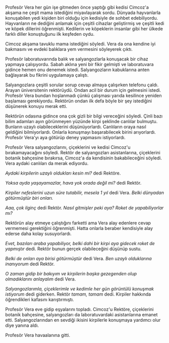 Profesör Vera her gün işe gitmeden önce yaptığı gibi kedisi Cimcoz'a akşama ne çeşit mama istediğini
miyavlayarak sordu. Dünyada hayvanlarla konuşabilen yedi kişiden biri olduğu için kedisiyle de
sohbet edebiliyordu. Hayvanların ne dediğini anlamak için çeşitli cihazlar geliştirmiş ve çeşitli
kedi ve köpek dillerini öğrenmişti. Kedilerin ve köpeklerin insanlar gibi her ülkede farklı diller
konuştuğunu ilk keşfeden oydu. 

Cimcoz akşama tavuklu mama istediğini söyledi. Vera da ona kendine iyi bakmasını ve evdeki balıklara
yem vermesini söyleyerek çıktı. 

Profesör laboratuvarında balık ve salyangozlarla konuşacak bir cihaz yapmaya çalışıyordu. Sabah
aklına yeni bir fikir gelmişti ve laboratuvara gidince hemen onu denemek istedi.
Salyangozların kabuklarına anten bağlayarak bu fikrini uygulamaya çalıştı. 

Salyangozlara çeşitli sorular sorup cevap almaya çalışırken telefonu çaldı. Arayan üniversitenin
rektörüydü. Ondan acil bir durum için gelmesini istedi. Profesör Vera bundan hoşlanmadı çünkü
çalışması yarıda kesilince yeniden başlaması gerekiyordu. Rektörün ondan ilk defa böyle bir şey
istediğini düşünerek konuyu merak etti. 

Rektörün odasına gidince ona çok gizli bir bilgi vereceğini söyledi. Çinli bazı bilim adamları ayın
görünmeyen yüzünde kirpi şeklinde canlılar bulmuştu. Bunların uzaylı olabileceklerini
düşünüyorlardı. Canlıların oraya nasıl geldiğini bilmiyorlardı. Onlarla konuşmayı başarabilecek
birini arıyorlardı. Profesör Vera'yı aya götürüp deney yapmasını istiyorlardı. 

Profesör Vera salyangozlarını, çiçeklerini ve kedisi Cimcoz'u bırakamayacağını söyledi. Rektör de
salyangozları asistanlarına, çiçeklerini botanik bahçesine bırakırsa, Cimcoz'a da kendisinin
bakabileceğini söyledi. Vera aydaki canlıları da merak ediyordu. 

*Aydaki kirpilerin uzaylı oldukları kesin mi?* dedi Rektöre. 

*Yoksa ayda yaşayamazlar, hava yok orada değil mi?* dedi Rektör. 

*Kirpiler nefeslerini uzun süre tutabilir, mesela 1 yıl* dedi Vera. *Belki dünyadan götürmüştür biri onları.*

*Aaa, çok ilginç* dedi Rektör. *Nasıl gitmişler peki aya? Roket de yapabiliyorlar mı?* 

Rektörün alay etmeye çalıştığını farketti ama Vera alay edenlere cevap vermemesi gerektiğini
öğrenmişti. Hatta onlarla beraber kendisiyle alay ederse daha kolay susuyorlardı. 

*Evet, bazıları araba yapabiliyor, belki dahi bir kirpi aya gidecek roket de yapmıştır* dedi. Rektör
bunun gerçek olabileceğini düşünüp sustu. 

*Belki de onları aya birisi götürmüştür* dedi Vera. *Ben uzaylı olduklarına inanıyorum* dedi Rektör. 

*O zaman gidip bir bakıyım ve kirpilerin başka gezegenden olup olmadıklarını anlayalım* dedi Vera. 

*Salyangozlarımla, çiçeklerimle ve kedimle her gün görüntülü konuşmak istiyorum* dedi giderken.
Rektör *tamam, tamam* dedi. Kirpiler hakkında öğrendikleri kafasını karıştırmıştı. 

Profesör Vera eve gidip eşyalarını topladı. Cimcoz'u Rektöre, çiçeklerini botanik bahçesine,
salyangozları da laboratuvardaki asistanlarına emanet etti. Salyangozlarından en sevdiği ikisini
kirpilerle konuşmaya yardımcı olur diye yanına aldı. 

Profesör Vera havaalanına gitti. 
